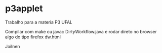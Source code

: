 p3applet
========

Trabalho para a materia P3 UFAL

Compilar com make ou javac DirtyWorkflow.java
e rodar direto no browser algo do tipo firefox dw.html

Joilnen
